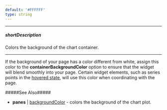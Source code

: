 ```yaml
---
default: '#FFFFFF'
type: string
---
```

---
##### shortDescription
Colors the background of the chart container.

---
If the background of your page has a color different from white, assign this color to the **containerBackgroundColor** option to ensure that the widget will blend smoothly into your page. Certain widget elements, such as series points in the [hovered state](/api-reference/20%20Data%20Visualization%20Widgets/10%20dxChart/5%20Series%20Types/CommonSeries/point/hoverMode.md '/Documentation/ApiReference/Data_Visualization_Widgets/dxChart/Configuration/series/point/#hoverMode'), will use this color when coordinating with the page.

#####See Also#####
- **panes** | [backgroundColor](/api-reference/20%20Data%20Visualization%20Widgets/10%20dxChart/1%20Configuration/commonPaneSettings/backgroundColor.md '/Documentation/ApiReference/Data_Visualization_Widgets/dxChart/Configuration/panes/#backgroundColor') - colors the background of the chart plot.